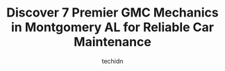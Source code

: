 ---
layout: ampstory
image: https://images.unsplash.com/photo-1632275231320-f1bc3a16a414?ixlib=rb-4.0.3&ixid=MnwxMjA3fDB8MHxwaG90by1wYWdlfHx8fGVufDB8fHx8&auto=format&fit=crop&w=640&h=853&q=80
author: techidn
featured: false
description: If youre in need of trustworthy and skilled GMC Mechanic in Montgomery  AL, USA, youll be pleased to discover the 7 best GMC Mechanic in town. Their expertise and commitment to customer sa
title: Discover 7 Premier GMC Mechanics in Montgomery  AL for Reliable Car Maintenance
cover:
   title: Discover 7 Premier GMC Mechanics in Montgomery  AL for Reliable Car Maintenance
   subtitle: Rickpate
   background: https://images.unsplash.com/photo-1632275231320-f1bc3a16a414?ixlib=rb-4.0.3&ixid=MnwxMjA3fDB8MHxwaG90by1wYWdlfHx8fGVufDB8fHx8&auto=format&fit=crop&w=640&h=853&q=80

pages: 
 - layout: thirds
   top: <h1>#1 Christian Brothers Automotive Montgomery</h1>
   bottom: "<p>Planned to drop my car off after hours with them. Got there after 6 and someone was still there closing up. He unlocks the door and comes out to check on me, lets me come</p>"
   background: https://www.knot35.com/toplist/wp-content/uploads/2023/06/best-gmc-mechanic-1-in-montgomery-al-1685832547.jpeg
   backgroundblur: true
 - layout: thirds
   top: <h1>#2 Tire City & Automotive Service</h1>
   bottom: "<p>5753 Atlanta Hwy, Montgomery, AL 36117, United States</p>"
   background: https://www.knot35.com/toplist/wp-content/uploads/2023/06/best-gmc-mechanic-2-in-montgomery-al-1685832547.jpeg
   cta:
      link: https://www.knot35.com/toplist/discover-7-premier-gmc-mechanics-in-montgomery-al-for-reliable-car-maintenance/
      text: Discover 7 Premier GMC Mechanics in Montgomery  AL for Reliable Car Maintenance
 - layout: thirds
   top: <h1>#3 Jim Woodham & Son Tire & Auto</h1>
   bottom: "<p>4058 Troy Hwy, Montgomery, AL 36116, United States</p>"
   background: https://www.knot35.com/toplist/wp-content/uploads/2023/06/best-gmc-mechanic-3-in-montgomery-al-1685832548.jpeg
   cta:
      link: https://www.knot35.com/toplist/discover-7-premier-gmc-mechanics-in-montgomery-al-for-reliable-car-maintenance/
      text: Discover 7 Premier GMC Mechanics in Montgomery  AL for Reliable Car Maintenance
 - layout: thirds
   top: <h1>#4 Performance Auto Repair</h1>
   bottom: "<p>665 N Eastern Blvd, Montgomery, AL 36117, United States</p>"
   background: https://images.unsplash.com/photo-1527066579998-dbbae57f45ce?ixlib=rb-4.0.3&ixid=MnwxMjA3fDB8MHxwaG90by1wYWdlfHx8fGVufDB8fHx8&auto=format&fit=crop&w=640&h=853&q=80
   cta:
      link: https://www.knot35.com/toplist/discover-7-premier-gmc-mechanics-in-montgomery-al-for-reliable-car-maintenance/
      text: Discover 7 Premier GMC Mechanics in Montgomery  AL for Reliable Car Maintenance
 - layout: thirds
   top: <h1>#5 Haigler Auto Services</h1>
   bottom: "<p>4287 Atlanta Hwy, Montgomery, AL 36109, United States</p>"
   background: https://images.unsplash.com/photo-1533998839656-76f5e4b2bccb?ixlib=rb-4.0.3&ixid=MnwxMjA3fDB8MHxwaG90by1wYWdlfHx8fGVufDB8fHx8&auto=format&fit=crop&w=640&h=853&q=80
   cta:
      link: https://www.knot35.com/toplist/discover-7-premier-gmc-mechanics-in-montgomery-al-for-reliable-car-maintenance/
      text: Discover 7 Premier GMC Mechanics in Montgomery  AL for Reliable Car Maintenance
 - layout: thirds
   top: <h1>#6 Capitol Chevrolet Montgomery Service Department</h1>
   bottom: "<p>711 Eastern Blvd, Montgomery, AL 36117, United States</p>"
   background: https://images.unsplash.com/photo-1540457036297-448b6b99e91c?ixlib=rb-4.0.3&ixid=MnwxMjA3fDB8MHxwaG90by1wYWdlfHx8fGVufDB8fHx8&auto=format&fit=crop&w=640&h=853&q=80
   cta:
      link: https://www.knot35.com/toplist/discover-7-premier-gmc-mechanics-in-montgomery-al-for-reliable-car-maintenance/
      text: Discover 7 Premier GMC Mechanics in Montgomery  AL for Reliable Car Maintenance
 - layout: thirds
   top: <h1>#7 McGriff Auto Service</h1>
   bottom: "<p>1614 Bell St, Montgomery, AL 36104, United States</p>"
   background: https://images.unsplash.com/photo-1604871000636-074fa5117945?ixlib=rb-4.0.3&ixid=MnwxMjA3fDB8MHxwaG90by1wYWdlfHx8fGVufDB8fHx8&auto=format&fit=crop&w=640&h=853&q=80
   cta:
      link: https://www.knot35.com/toplist/discover-7-premier-gmc-mechanics-in-montgomery-al-for-reliable-car-maintenance/
      text: Discover 7 Premier GMC Mechanics in Montgomery  AL for Reliable Car Maintenance
 - layout: thirds
   middle: Continue reading...
   background: https://images.unsplash.com/photo-1549241520-425e3dfc01cb?ixlib=rb-4.0.3&ixid=MnwxMjA3fDB8MHxwaG90by1wYWdlfHx8fGVufDB8fHx8&auto=format&fit=crop&w=640&h=853&q=80
   cta:
      link: https://www.knot35.com/toplist/discover-7-premier-gmc-mechanics-in-montgomery-al-for-reliable-car-maintenance/
      text: Discover 7 Premier GMC Mechanics in Montgomery  AL for Reliable Car Maintenance
      
---